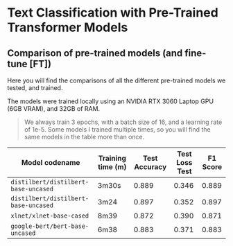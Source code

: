 # Text Classification with Pre-Trained Transformer Models

## Comparison of pre-trained models (and fine-tune [FT])

Here you will find the comparisons of all the different pre-trained models we tested, and trained.

The models were trained locally using an NVIDIA RTX 3060 Laptop GPU (6GB VRAM), and 32GB of RAM.

> We always train 3 epochs, with a batch size of 16, and a learning rate of 1e-5. Some models I trained multiple times, so you will find the same models in the table more than once.

| Model codename                       | Training time (m) | Test Accuracy | Test Loss Test | F1 Score |
| ------------------------------------ | ----------------- | ------------- | -------------- | -------- |
| `distilbert/distilbert-base-uncased` | 3m30s             | 0.889         | 0.346          | 0.889    |
| `distilbert/distilbert-base-uncased` | 3m24              | 0.897         | 0.352          | 0.897    |
| `xlnet/xlnet-base-cased`             | 8m39              | 0.872         | 0.390          | 0.871    |
| `google-bert/bert-base-uncased`      | 6m38              | 0.883         | 0.371          | 0.883    |
